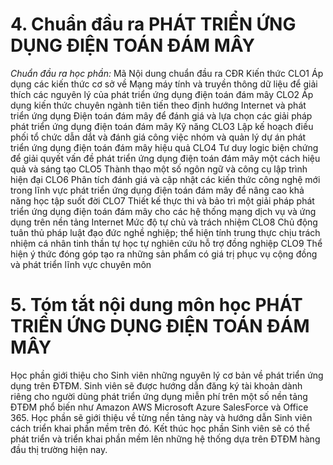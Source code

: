 # 4. Chuẩn đầu ra PHÁT TRIỂN ỨNG DỤNG ĐIỆN TOÁN ĐÁM MÂY
*Chuẩn đầu ra học phần:* Mã Nội dung chuẩn đầu ra CĐR Kiến thức CLO1 Áp dụng các kiến thức cơ sở về Mạng máy tính và truyền thông dữ liệu để giải thích các nguyên lý của phát triển ứng dụng điện toán đám mây CLO2 Áp dụng kiến thức chuyên ngành tiên tiến theo định hướng Internet và phát triển ứng dụng Điện toán đám mây để đánh giá và lựa chọn các giải pháp phát triển ứng dụng điện toán đám mây Kỹ năng CLO3 Lập kế hoạch điều phối tổ chức dẫn dắt và đánh giá công việc nhóm và quản lý dự án phát triển ứng dụng điện toán đám mây hiệu quả CLO4 Tư duy logic biện chứng để giải quyết vấn đề phát triển ứng dụng điện toán đám mây một cách hiệu quả và sáng tạo CLO5 Thành thạo một số ngôn ngữ và công cụ lập trình hiện đại CLO6 Phân tích đánh giá và cập nhật các kiến thức công nghệ mới trong lĩnh vực phát triển ứng dụng điện toán đám mây để nâng cao khả năng học tập suốt đời CLO7 Thiết kế thực thi và bảo trì một giải pháp phát triển ứng dụng điện toán đám mây cho các hệ thống mạng dịch vụ và ứng dụng trên nền tảng Internet Mức độ tự chủ và trách nhiệm CLO8 Chủ động tuân thủ pháp luật đạo đức nghề nghiệp; thể hiện tính trung thực chịu trách nhiệm cá nhân tinh thần tự học tự nghiên cứu hỗ trợ đồng nghiệp CLO9 Thể hiện ý thức đóng góp tạo ra những sản phẩm có giá trị phục vụ cộng đồng và phát triển lĩnh vực chuyên môn
# 5. Tóm tắt nội dung môn học PHÁT TRIỂN ỨNG DỤNG ĐIỆN TOÁN ĐÁM MÂY
Học phần giới thiệu cho Sinh viên những nguyên lý cơ bản về phát triển ứng dụng trên ĐTĐM. Sinh viên sẽ được hướng dẫn đăng ký tài khoản dành riêng cho người dùng phát triển ứng dụng miễn phí trên một số nền tảng ĐTĐM phổ biến như Amazon AWS Microsoft Azure SalesForce và Office 365. Học phần sẽ giới thiệu về từng nền tảng này và hướng dẫn Sinh viên cách triển khai phần mềm trên đó. Kết thúc học phần Sinh viên sẽ có thể phát triển và triển khai phần mềm lên những hệ thống dựa trên ĐTĐM hàng đầu thị trường hiện nay.
